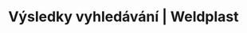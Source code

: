 ---
Link: "file:/Users/vinayakpatel/Downloads/www.weldplast.cz/vyhledavani%3Fq=unidrive"
product_name: "null"
product_id: "null"
title: "Výsledky vyhledávání | Weldplast"
product_desc: ""
product_specs: ""
product_downloads: ""
href: ""
accessories: ""
similar_products: ""
---